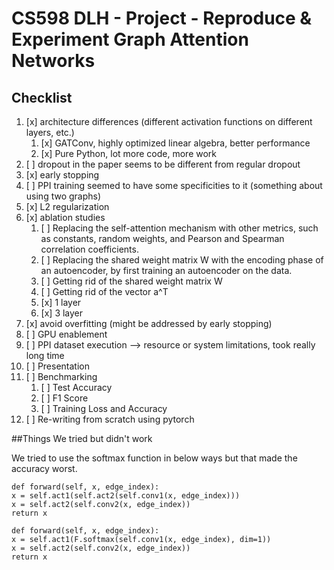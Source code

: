 
# CS598 DLH - Project - Reproduce & Experiment Graph Attention Networks

## Checklist

1. [x] architecture differences (different activation functions on different layers, etc.)
   1. [x] GATConv, highly optimized linear algebra, better performance
   2. [x] Pure Python, lot more code, more work
2. [ ] dropout in the paper seems to be different from regular dropout
3. [x] early stopping
4. [ ] PPI training seemed to have some specificities to it (something about using two graphs)
5. [x] L2 regularization
6. [x] ablation studies
   1. [ ] Replacing the self-attention mechanism with other metrics, such as constants, random weights, and Pearson and Spearman correlation coefficients.
   2. [ ] Replacing the shared weight matrix W with the encoding phase of an autoencoder, by first training an autoencoder on the data. 
   3. [ ] Getting rid of the shared weight matrix W
   4. [ ] Getting rid of the vector a^T
   5. [x] 1 layer
   6. [x] 3 layer
7. [x] avoid overfitting (might be addressed by early stopping)
8. [ ] GPU enablement
9. [ ] PPI dataset execution --> resource or system limitations, took really long time
10. [ ] Presentation
11. [ ] Benchmarking
    1. [ ] Test Accuracy
    2. [ ] F1 Score
    3. [ ] Training Loss and Accuracy
12. [ ] Re-writing from scratch using pytorch


##Things We tried but didn't work

We tried to use the softmax function in below ways but that made the accuracy worst.

```
def forward(self, x, edge_index):
x = self.act1(self.act2(self.conv1(x, edge_index)))
x = self.act2(self.conv2(x, edge_index))
return x
```


```
def forward(self, x, edge_index):
x = self.act1(F.softmax(self.conv1(x, edge_index), dim=1))
x = self.act2(self.conv2(x, edge_index))
return x
```
